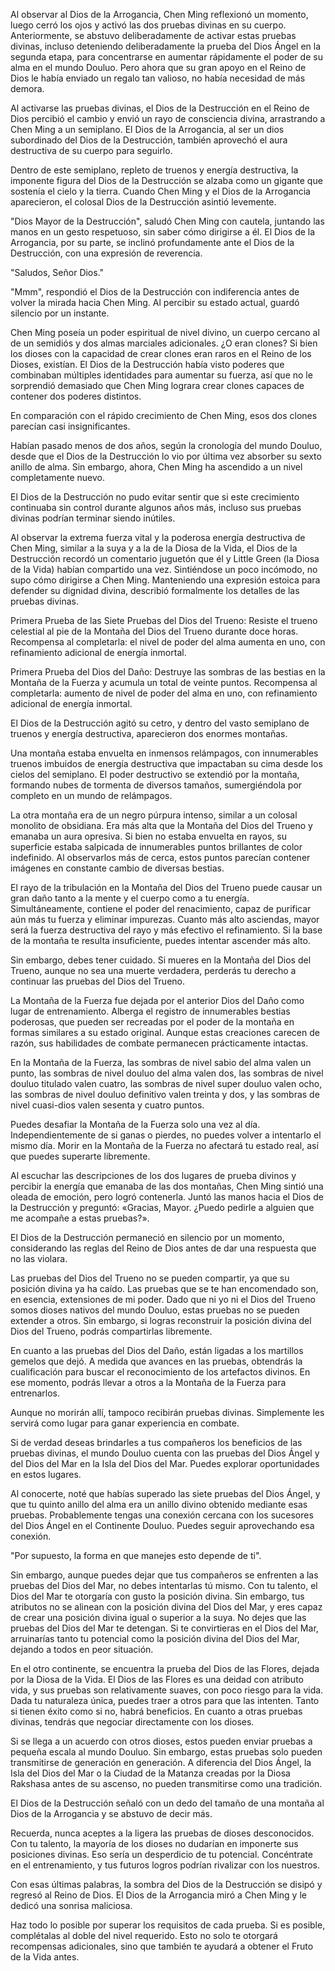 
Al observar al Dios de la Arrogancia, Chen Ming reflexionó un momento, luego cerró los ojos y activó las dos pruebas divinas en su cuerpo. Anteriormente, se abstuvo deliberadamente de activar estas pruebas divinas, incluso deteniendo deliberadamente la prueba del Dios Ángel en la segunda etapa, para concentrarse en aumentar rápidamente el poder de su alma en el mundo Douluo. Pero ahora que su gran apoyo en el Reino de Dios le había enviado un regalo tan valioso, no había necesidad de más demora.

Al activarse las pruebas divinas, el Dios de la Destrucción en el Reino de Dios percibió el cambio y envió un rayo de consciencia divina, arrastrando a Chen Ming a un semiplano. El Dios de la Arrogancia, al ser un dios subordinado del Dios de la Destrucción, también aprovechó el aura destructiva de su cuerpo para seguirlo.

Dentro de este semiplano, repleto de truenos y energía destructiva, la imponente figura del Dios de la Destrucción se alzaba como un gigante que sostenía el cielo y la tierra. Cuando Chen Ming y el Dios de la Arrogancia aparecieron, el colosal Dios de la Destrucción asintió levemente.

"Dios Mayor de la Destrucción", saludó Chen Ming con cautela, juntando las manos en un gesto respetuoso, sin saber cómo dirigirse a él. El Dios de la Arrogancia, por su parte, se inclinó profundamente ante el Dios de la Destrucción, con una expresión de reverencia.

"Saludos, Señor Dios."

"Mmm", respondió el Dios de la Destrucción con indiferencia antes de volver la mirada hacia Chen Ming. Al percibir su estado actual, guardó silencio por un instante.

Chen Ming poseía un poder espiritual de nivel divino, un cuerpo cercano al de un semidiós y dos almas marciales adicionales. ¿O eran clones? Si bien los dioses con la capacidad de crear clones eran raros en el Reino de los Dioses, existían. El Dios de la Destrucción había visto poderes que combinaban múltiples identidades para aumentar su fuerza, así que no le sorprendió demasiado que Chen Ming lograra crear clones capaces de contener dos poderes distintos.

En comparación con el rápido crecimiento de Chen Ming, esos dos clones parecían casi insignificantes.

Habían pasado menos de dos años, según la cronología del mundo Douluo, desde que el Dios de la Destrucción lo vio por última vez absorber su sexto anillo de alma. Sin embargo, ahora, Chen Ming ha ascendido a un nivel completamente nuevo.

El Dios de la Destrucción no pudo evitar sentir que si este crecimiento continuaba sin control durante algunos años más, incluso sus pruebas divinas podrían terminar siendo inútiles.

Al observar la extrema fuerza vital y la poderosa energía destructiva de Chen Ming, similar a la suya y a la de la Diosa de la Vida, el Dios de la Destrucción recordó un comentario juguetón que él y Little Green (la Diosa de la Vida) habían compartido una vez. Sintiéndose un poco incómodo, no supo cómo dirigirse a Chen Ming. Manteniendo una expresión estoica para defender su dignidad divina, describió formalmente los detalles de las pruebas divinas.

Primera Prueba de las Siete Pruebas del Dios del Trueno: Resiste el trueno celestial al pie de la Montaña del Dios del Trueno durante doce horas. Recompensa al completarla: el nivel de poder del alma aumenta en uno, con refinamiento adicional de energía inmortal.

Primera Prueba del Dios del Daño: Destruye las sombras de las bestias en la Montaña de la Fuerza y acumula un total de veinte puntos. Recompensa al completarla: aumento de nivel de poder del alma en uno, con refinamiento adicional de energía inmortal.

El Dios de la Destrucción agitó su cetro, y dentro del vasto semiplano de truenos y energía destructiva, aparecieron dos enormes montañas.

Una montaña estaba envuelta en inmensos relámpagos, con innumerables truenos imbuidos de energía destructiva que impactaban su cima desde los cielos del semiplano. El poder destructivo se extendió por la montaña, formando nubes de tormenta de diversos tamaños, sumergiéndola por completo en un mundo de relámpagos.

La otra montaña era de un negro púrpura intenso, similar a un colosal monolito de obsidiana. Era más alta que la Montaña del Dios del Trueno y emanaba un aura opresiva. Si bien no estaba envuelta en rayos, su superficie estaba salpicada de innumerables puntos brillantes de color indefinido. Al observarlos más de cerca, estos puntos parecían contener imágenes en constante cambio de diversas bestias.

El rayo de la tribulación en la Montaña del Dios del Trueno puede causar un gran daño tanto a la mente y el cuerpo como a tu energía. Simultáneamente, contiene el poder del renacimiento, capaz de purificar aún más tu fuerza y eliminar impurezas. Cuanto más alto asciendas, mayor será la fuerza destructiva del rayo y más efectivo el refinamiento. Si la base de la montaña te resulta insuficiente, puedes intentar ascender más alto.

Sin embargo, debes tener cuidado. Si mueres en la Montaña del Dios del Trueno, aunque no sea una muerte verdadera, perderás tu derecho a continuar las pruebas del Dios del Trueno.

La Montaña de la Fuerza fue dejada por el anterior Dios del Daño como lugar de entrenamiento. Alberga el registro de innumerables bestias poderosas, que pueden ser recreadas por el poder de la montaña en formas similares a su estado original. Aunque estas creaciones carecen de razón, sus habilidades de combate permanecen prácticamente intactas.

En la Montaña de la Fuerza, las sombras de nivel sabio del alma valen un punto, las sombras de nivel douluo del alma valen dos, las sombras de nivel douluo titulado valen cuatro, las sombras de nivel super douluo valen ocho, las sombras de nivel douluo definitivo valen treinta y dos, y las sombras de nivel cuasi-dios valen sesenta y cuatro puntos.

Puedes desafiar la Montaña de la Fuerza solo una vez al día. Independientemente de si ganas o pierdes, no puedes volver a intentarlo el mismo día. Morir en la Montaña de la Fuerza no afectará tu estado real, así que puedes superarte libremente.

Al escuchar las descripciones de los dos lugares de prueba divinos y percibir la energía que emanaba de las dos montañas, Chen Ming sintió una oleada de emoción, pero logró contenerla. Juntó las manos hacia el Dios de la Destrucción y preguntó: «Gracias, Mayor. ¿Puedo pedirle a alguien que me acompañe a estas pruebas?».

El Dios de la Destrucción permaneció en silencio por un momento, considerando las reglas del Reino de Dios antes de dar una respuesta que no las violara.

Las pruebas del Dios del Trueno no se pueden compartir, ya que su posición divina ya ha caído. Las pruebas que se te han encomendado son, en esencia, extensiones de mi poder. Dado que ni yo ni el Dios del Trueno somos dioses nativos del mundo Douluo, estas pruebas no se pueden extender a otros. Sin embargo, si logras reconstruir la posición divina del Dios del Trueno, podrás compartirlas libremente.

En cuanto a las pruebas del Dios del Daño, están ligadas a los martillos gemelos que dejó. A medida que avances en las pruebas, obtendrás la cualificación para buscar el reconocimiento de los artefactos divinos. En ese momento, podrás llevar a otros a la Montaña de la Fuerza para entrenarlos.

Aunque no morirán allí, tampoco recibirán pruebas divinas. Simplemente les servirá como lugar para ganar experiencia en combate.

Si de verdad deseas brindarles a tus compañeros los beneficios de las pruebas divinas, el mundo Douluo cuenta con las pruebas del Dios Ángel y del Dios del Mar en la Isla del Dios del Mar. Puedes explorar oportunidades en estos lugares.

Al conocerte, noté que habías superado las siete pruebas del Dios Ángel, y que tu quinto anillo del alma era un anillo divino obtenido mediante esas pruebas. Probablemente tengas una conexión cercana con los sucesores del Dios Ángel en el Continente Douluo. Puedes seguir aprovechando esa conexión.

"Por supuesto, la forma en que manejes esto depende de ti".

Sin embargo, aunque puedes dejar que tus compañeros se enfrenten a las pruebas del Dios del Mar, no debes intentarlas tú mismo. Con tu talento, el Dios del Mar te otorgaría con gusto la posición divina. Sin embargo, tus atributos no se alinean con la posición divina del Dios del Mar, y eres capaz de crear una posición divina igual o superior a la suya. No dejes que las pruebas del Dios del Mar te detengan. Si te convirtieras en el Dios del Mar, arruinarías tanto tu potencial como la posición divina del Dios del Mar, dejando a todos en peor situación.

En el otro continente, se encuentra la prueba del Dios de las Flores, dejada por la Diosa de la Vida. El Dios de las Flores es una deidad con atributo vida, y sus pruebas son relativamente suaves, con poco riesgo para la vida. Dada tu naturaleza única, puedes traer a otros para que las intenten. Tanto si tienen éxito como si no, habrá beneficios. En cuanto a otras pruebas divinas, tendrás que negociar directamente con los dioses.

Si se llega a un acuerdo con otros dioses, estos pueden enviar pruebas a pequeña escala al mundo Douluo. Sin embargo, estas pruebas solo pueden transmitirse de generación en generación. A diferencia del Dios Ángel, la Isla del Dios del Mar o la Ciudad de la Matanza creadas por la Diosa Rakshasa antes de su ascenso, no pueden transmitirse como una tradición.

El Dios de la Destrucción señaló con un dedo del tamaño de una montaña al Dios de la Arrogancia y se abstuvo de decir más.

Recuerda, nunca aceptes a la ligera las pruebas de dioses desconocidos. Con tu talento, la mayoría de los dioses no dudarían en imponerte sus posiciones divinas. Eso sería un desperdicio de tu potencial. Concéntrate en el entrenamiento, y tus futuros logros podrían rivalizar con los nuestros.

Con esas últimas palabras, la sombra del Dios de la Destrucción se disipó y regresó al Reino de Dios. El Dios de la Arrogancia miró a Chen Ming y le dedicó una sonrisa maliciosa.

Haz todo lo posible por superar los requisitos de cada prueba. Si es posible, complétalas al doble del nivel requerido. Esto no solo te otorgará recompensas adicionales, sino que también te ayudará a obtener el Fruto de la Vida antes.